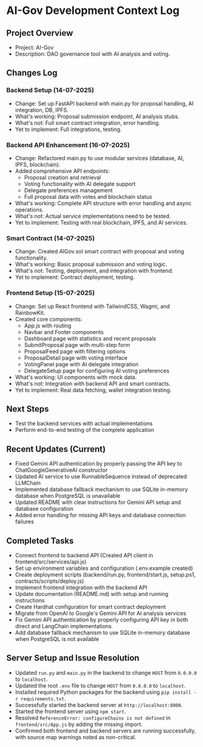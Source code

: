 # AI-Gov Development Context Log

## Project Overview
- Project: AI-Gov
- Description: DAO governance tool with AI analysis and voting.

## Changes Log

### Backend Setup (14-07-2025)
- Change: Set up FastAPI backend with main.py for proposal handling, AI integration, DB, IPFS.
- What's working: Proposal submission endpoint, AI analysis stubs.
- What's not: Full smart contract integration, error handling.
- Yet to implement: Full integrations, testing.

### Backend API Enhancement (16-07-2025)
- Change: Refactored main.py to use modular services (database, AI, IPFS, blockchain).
- Added comprehensive API endpoints:
  - Proposal creation and retrieval
  - Voting functionality with AI delegate support
  - Delegate preferences management
  - Full proposal data with votes and blockchain status
- What's working: Complete API structure with error handling and async operations.
- What's not: Actual service implementations need to be tested.
- Yet to implement: Testing with real blockchain, IPFS, and AI services.

### Smart Contract (14-07-2025)
- Change: Created AIGov.sol smart contract with proposal and voting functionality.
- What's working: Basic proposal submission and voting logic.
- What's not: Testing, deployment, and integration with frontend.
- Yet to implement: Contract deployment, testing.

### Frontend Setup (15-07-2025)
- Change: Set up React frontend with TailwindCSS, Wagmi, and RainbowKit.
- Created core components:
  - App.js with routing
  - Navbar and Footer components
  - Dashboard page with statistics and recent proposals
  - SubmitProposal page with multi-step form
  - ProposalFeed page with filtering options
  - ProposalDetail page with voting interface
  - VotingPanel page with AI delegate integration
  - DelegateSetup page for configuring AI voting preferences
- What's working: UI components with mock data.
- What's not: Integration with backend API and smart contracts.
- Yet to implement: Real data fetching, wallet integration testing.

## Next Steps
- Test the backend services with actual implementations
- Perform end-to-end testing of the complete application

## Recent Updates (Current)
- Fixed Gemini API authentication by properly passing the API key to ChatGoogleGenerativeAI constructor
- Updated AI service to use RunnableSequence instead of deprecated LLMChain
- Implemented database fallback mechanism to use SQLite in-memory database when PostgreSQL is unavailable
- Updated README with clear instructions for Gemini API setup and database configuration
- Added error handling for missing API keys and database connection failures

## Completed Tasks
- Connect frontend to backend API (Created API client in frontend/src/services/api.js)
- Set up environment variables and configuration (.env.example created)
- Create deployment scripts (backend/run.py, frontend/start.js, setup.ps1, contracts/scripts/deploy.js)
- Implement frontend integration with the backend API
- Update documentation (README.md) with setup and running instructions
- Create Hardhat configuration for smart contract deployment
- Migrate from OpenAI to Google's Gemini API for AI analysis services
- Fix Gemini API authentication by properly configuring API key in both direct and LangChain implementations
- Add database fallback mechanism to use SQLite in-memory database when PostgreSQL is not available

## Server Setup and Issue Resolution
- Updated `run.py` and `main.py` in the backend to change `HOST` from `0.0.0.0` to `localhost`.
- Updated the root `.env` file to change `HOST` from `0.0.0.0` to `localhost`.
- Installed required Python packages for the backend using `pip install -r requirements.txt`.
- Successfully started the backend server at `http://localhost:8000`.
- Started the frontend server using `npm start`.
- Resolved `ReferenceError: configureChains is not defined` in `frontend/src/App.js` by adding the missing import.
- Confirmed both frontend and backend servers are running successfully, with source map warnings noted as non-critical.